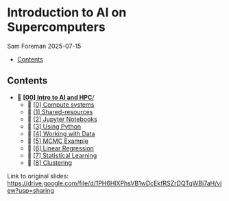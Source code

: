 # Introduction to AI on Supercomputers
Sam Foreman
2025-07-15

<link rel="preconnect" href="https://fonts.googleapis.com">

- [Contents](#contents)

## Contents

- 📂 [**\[00\] Intro to AI and HPC**/](../00-intro-AI-HPC/)
  - 📄 [\[0\] Compute systems](.//0-compute-systems/)
  - 📄 [\[1\] Shared-resources](./1-shared-resources/)
  - 📄 [\[2\] Jupyter Notebooks](./2-jupyter-notebooks/)
  - 📄 [\[3\] Using Python](./3-python/)
  - 📄 [\[4\] Working with Data](./4-data/)
  - 📗 [\[5\] MCMC Example](./5-mcmc-example/)
  - 📗 [\[6\] Linear Regression](./6-linear-regression/)
  - 📗 [\[7\] Statistical Learning](./7-statistical-learning/)
  - 📗 [\[8\] Clustering](./8-clustering/)

Link to original slides:
<https://drive.google.com/file/d/1PH6HlXPhsVB1wDcEkfRSZrDQTqWBi7aH/view?usp=sharing>
